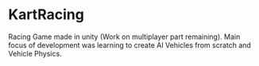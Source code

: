 # KartRacing
Racing Game made in unity (Work on multiplayer part remaining). Main focus of development was learning to create AI Vehicles from scratch and Vehicle Physics.
